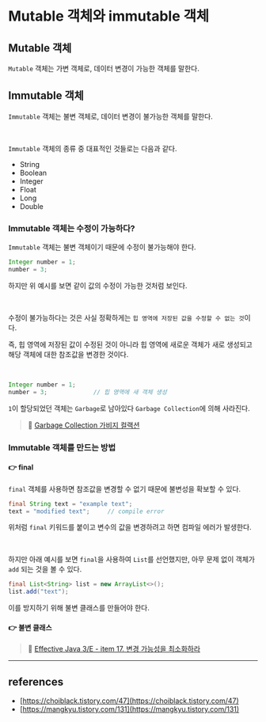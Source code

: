 # Mutable 객체와 immutable 객체

## Mutable 객체
`Mutable` 객체는 가변 객체로, 데이터 변경이 가능한 객체를 말한다.

## Immutable 객체
`Immutable` 객체는 불변 객체로, 데이터 변경이 불가능한 객체를 말한다.

<br>

`Immutable` 객체의 종류 중 대표적인 것들로는 다음과 같다.
- String
- Boolean
- Integer
- Float
- Long
- Double

### Immutable 객체는 수정이 가능하다?
`Immutable` 객체는 불변 객체이기 때문에 수정이 불가능해야 한다.

```java
Integer number = 1;
number = 3;
```

하지만 위 예시를 보면 같이 값의 수정이 가능한 것처럼 보인다.

<br>

수정이 불가능하다는 것은 사실 정확하게는 `힙 영역에 저장된 값을 수정할 수 없는 것`이다.

즉, 힙 영역에 저장된 값이 수정된 것이 아니라 힙 영역에 새로운 객체가 새로 생성되고 해당 객체에 대한 참조값을 변경한 것이다.

<br>

```java
Integer number = 1;
number = 3;             // 힙 영역에 새 객체 생성
```

`1`이 할당되었던 객체는 `Garbage`로 남아있다 `Garbage Collection`에 의해 사라진다.

> 📌 [Garbage Collection 가비지 컬랙션]()

### Immutable 객체를 만드는 방법
#### 👉 final
`final` 객체를 사용하면 참조값을 변경할 수 없기 때문에 불변성을 확보할 수 있다.

```java
final String text = "example text";
text = "modified text";     // compile error
```

위처럼 `final` 키워드를 붙이고 변수의 값을 변경하려고 하면 컴파일 에러가 발생한다.

<br>

하지만 아래 예시를 보면 `final`을 사용하여 `List`를 선언했지만, 아무 문제 없이 객체가 `add` 되는 것을 볼 수 있다.

```java
final List<String> list = new ArrayList<>();
list.add("text");
```

이를 방지하기 위해 불변 클래스를 만들어야 한다.

#### 👉 불변 클래스


> 📌 [Effective Java 3/E - item 17. 변경 가능성을 최소화하라](https://github.com/sieunp06/TIL/blob/main/Book/Effective%20Java/4-Classes%20and%20Interfaces/Item17-Minimize-mutability.md)

---
## references
- [https://choiblack.tistory.com/47](https://choiblack.tistory.com/47)
- [https://mangkyu.tistory.com/131](https://mangkyu.tistory.com/131)